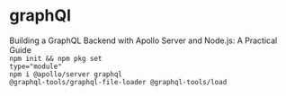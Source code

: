 # graphQl
Building a GraphQL Backend with Apollo Server and Node.js: A Practical Guide
<br/>
<code>npm init && npm pkg set type="module" </code><br/>
<code>npm i @apollo/server graphql @graphql-tools/graphql-file-loader @graphql-tools/load</code>
